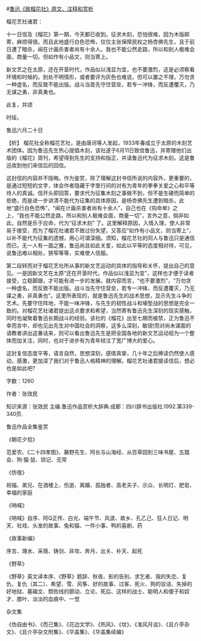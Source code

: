 #[鲁迅《致榴花社》原文、注释和赏析](https://www.vrrw.net/wx/9465.html)

榴花艺社诸君：

十一日信及《榴花》第一期，今天都已收到。征求木刻，恐怕很难，因为木版邮寄，麻烦得很。而且此地盛行白色恐怖，仅仅主张保障民权之杨杏佛先生，且于前日遭了暗杀，闻在计画杀害者尚有十余人。我也不能公然走路，所以和别人极难会面，商量一切。但如作有小品文，则当寄上。

新文艺之在太原，还在开垦时代，作品似以浅显为宜，也不要激烈，这是必须察看环境和时候的。别处不明情形，或者要评为灰色也难说，但可以置之不理，万勿贪一种虚名，而反致不能出版。战斗当首先守住营垒，若专一冲锋，而反遭覆灭，乃无谋之勇，非真勇也。

此复，并颂

时绥。

鲁迅六月二十日



【析】 榴花社全称榴花艺社，是由唐诃等人发起，1933年春成立于太原的木刻艺术团体。因为鲁迅先生热心提倡木刻，该社遂于6月11日致信鲁迅，并寄赠他们出版的《榴花》周刊，希望得到先生的支持和指正，并请鲁迅代为征求木刻。这是鲁迅收到他们来信后的回信。

这封信的内容并不隐晦。作为鉴赏，除了理解这封书信所说的内容外，更重要的，是通过短短的文字，体会作者隐藏于字里行间的对有为青年的拳拳关爱之心和平等待人的真诚。信开头即回答，要求代为征集木刻之事做不到，但不是生硬而简单的拒绝，而是进一步讲清不能代为征集的具体原因，是杨杏佛先生遭到暗杀，此地“盛行白色恐怖”，“闻在计画杀害者尚有十余人”，自己也在《钩命单》之上，“我也不能公然走路，所以和别人极难会面，商量一切”，言外之意，倘非如此，自然是乐于应命，代为“征求木刻” 了。这里解释原因，入情入理，使人非常易于接受，而为了榴花社诸君不致过份失望，又答应“如作有小品文，则当寄上”，以补不能代为征集的遗憾，用心可谓深细。须知，榴花艺社的同人与鲁迅只是通信而已，无一人有一面之雅，鲁迅尚且如此关爱，如此以平等的态度相对待，可见，说鲁迅难以相处，狭窄等等，实难使人信服。

第二段转而对于榴花艺社所从事的新文艺运动的具体的指导和关怀，提出自己的意见。一是因新文艺在太原“还在开垦时代，作品似以浅显为宜”，这样也才便于读者接受，立稳脚跟，才可能有进一步的发展。就内容而言，“也不要激烈”，“万勿贪一种虚名，而反致不能出版。战斗当先守住营垒，若专一冲锋，而反遭覆灭，乃无谋之勇，非真勇也”。这里所表现的，就是鲁迅先生的战术思想，显示先生斗争的艺术。先要守住阵地，不能一味冲锋，与先生的韧性战斗和壕堑战的思想是完全一致的。对榴花艺社诸君提出这点要求和希望，当然寄有鲁迅先生深刻的现实感触，同时也凝聚着鲁迅长期战斗的经验。该社的《榴花》出至七期而被禁，正为鲁迅不幸而言中，却也见出先生对中国社会的洞察，这多么深刻，敏锐!而对尚未谋面的请教者讲出这番话来，则可以看出鲁迅先生是把全国各地的新文艺运动视为一个整体而加关注，同时，也对于进步有为青年倾注了宽广博大的爱心。

这封复信态度平等，语言自然，思想深刻，感情真挚，几十年之后捧读仍然使人感动，感激，更加深了我们对于鲁迅人格精神的理解。榴花艺社诸君接读信后，想必也是如此吧?

字数：1260

作者：张效民

知识来源：张效民 主编.鲁迅作品赏析大辞典.成都：四川辞书出版社.1992.第339-340页.

鲁迅作品全集鉴赏

《朝花夕拾》

范爱农、《二十四孝图》、藤野先生、阿长与山海经、从百草园到三味书屋、五猖会、狗·猫·鼠、琐记、无常

《仿徨》

祝福、弟兄、在酒楼上、伤逝、离婚、孤独者、高老夫子、示众、长明灯、肥皂、幸福的家庭

《呐喊》

《呐喊》自序、阿Q正传、白光、端午节、风波、故乡、孔乙己、狂人日记、明天、社戏、头发的故事、兔和猫、一件小事、鸭的喜剧、药

《故事新编》

序言、理水、采薇、铸剑、非攻、奔月、出关、补天、起死

《野草》

《野草》英文译本序、《野草》题辞、秋夜、影的告别、求乞者、我的失恋、复仇、复仇〔其二〕、希望、雪、风筝、好的故事、过客、死火、狗的驳诘、失掉的好地狱、墓碣文、颓败线的颤动、立论、死后、这样的战士、聪明人和傻子和奴才、腊叶、淡淡的血痕中、一觉

杂文集

《伪自由书》、《而己集》、《花边文学》、《热风》、《坟》、《准风月谈》、《且介亭杂文》、《且介亭杂文附集》、《华盖集》、《华盖集续编》

